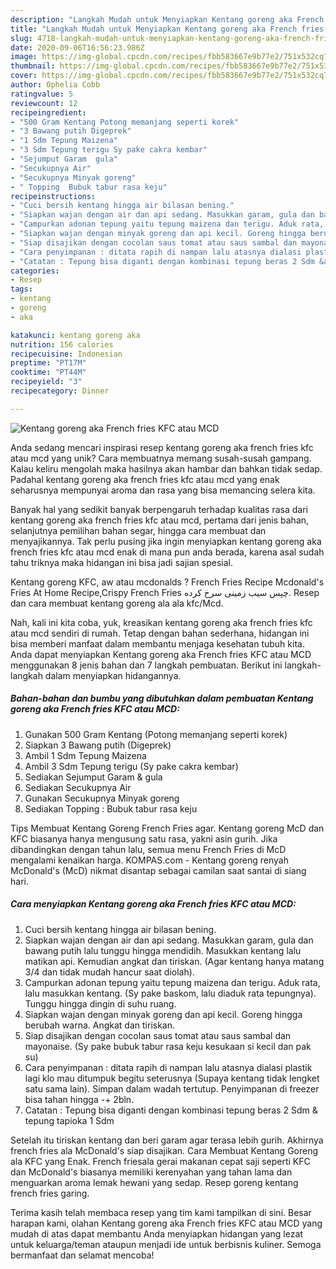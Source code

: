 ```yaml
---
description: "Langkah Mudah untuk Menyiapkan Kentang goreng aka French fries KFC atau MCD yang Sempurna"
title: "Langkah Mudah untuk Menyiapkan Kentang goreng aka French fries KFC atau MCD yang Sempurna"
slug: 4718-langkah-mudah-untuk-menyiapkan-kentang-goreng-aka-french-fries-kfc-atau-mcd-yang-sempurna
date: 2020-09-06T16:56:23.986Z
image: https://img-global.cpcdn.com/recipes/fbb583667e9b77e2/751x532cq70/kentang-goreng-aka-french-fries-kfc-atau-mcd-foto-resep-utama.jpg
thumbnail: https://img-global.cpcdn.com/recipes/fbb583667e9b77e2/751x532cq70/kentang-goreng-aka-french-fries-kfc-atau-mcd-foto-resep-utama.jpg
cover: https://img-global.cpcdn.com/recipes/fbb583667e9b77e2/751x532cq70/kentang-goreng-aka-french-fries-kfc-atau-mcd-foto-resep-utama.jpg
author: Ophelia Cobb
ratingvalue: 5
reviewcount: 12
recipeingredient:
- "500 Gram Kentang Potong memanjang seperti korek"
- "3 Bawang putih Digeprek"
- "1 Sdm Tepung Maizena"
- "3 Sdm Tepung terigu Sy pake cakra kembar"
- "Sejumput Garam  gula"
- "Secukupnya Air"
- "Secukupnya Minyak goreng"
- " Topping  Bubuk tabur rasa keju"
recipeinstructions:
- "Cuci bersih kentang hingga air bilasan bening."
- "Siapkan wajan dengan air dan api sedang. Masukkan garam, gula dan bawang putih lalu tunggu hingga mendidih. Masukkan kentang lalu matikan api. Kemudian angkat dan tiriskan. (Agar kentang hanya matang 3/4 dan tidak mudah hancur saat diolah)."
- "Campurkan adonan tepung yaitu tepung maizena dan terigu. Aduk rata, lalu masukkan kentang. (Sy pake baskom, lalu diaduk rata tepungnya). Tunggu hingga dingin di suhu ruang."
- "Siapkan wajan dengan minyak goreng dan api kecil. Goreng hingga berubah warna. Angkat dan tiriskan."
- "Siap disajikan dengan cocolan saus tomat atau saus sambal dan mayonaise. (Sy pake bubuk tabur rasa keju kesukaan si kecil dan pak su)"
- "Cara penyimpanan : ditata rapih di nampan lalu atasnya dialasi plastik lagi klo mau ditumpuk begitu seterusnya (Supaya kentang tidak lengket satu sama lain). Simpan dalam wadah tertutup. Penyimpanan di freezer bisa tahan hingga -+ 2bln."
- "Catatan : Tepung bisa diganti dengan kombinasi tepung beras 2 Sdm &amp; tepung tapioka 1 Sdm"
categories:
- Resep
tags:
- kentang
- goreng
- aka

katakunci: kentang goreng aka 
nutrition: 156 calories
recipecuisine: Indonesian
preptime: "PT17M"
cooktime: "PT44M"
recipeyield: "3"
recipecategory: Dinner

---
```



![Kentang goreng aka French fries KFC atau MCD](https://img-global.cpcdn.com/recipes/fbb583667e9b77e2/751x532cq70/kentang-goreng-aka-french-fries-kfc-atau-mcd-foto-resep-utama.jpg)

Anda sedang mencari inspirasi resep kentang goreng aka french fries kfc atau mcd yang unik? Cara membuatnya memang susah-susah gampang. Kalau keliru mengolah maka hasilnya akan hambar dan bahkan tidak sedap. Padahal kentang goreng aka french fries kfc atau mcd yang enak seharusnya mempunyai aroma dan rasa yang bisa memancing selera kita.

Banyak hal yang sedikit banyak berpengaruh terhadap kualitas rasa dari kentang goreng aka french fries kfc atau mcd, pertama dari jenis bahan, selanjutnya pemilihan bahan segar, hingga cara membuat dan menyajikannya. Tak perlu pusing jika ingin menyiapkan kentang goreng aka french fries kfc atau mcd enak di mana pun anda berada, karena asal sudah tahu triknya maka hidangan ini bisa jadi sajian spesial.

Kentang goreng KFC, aw atau mcdonalds ? French Fries Recipe Mcdonald&#39;s Fries At Home Recipe,Crispy French Fries چپس سیب زمینی سرخ کرده. Resep dan cara membuat kentang goreng ala ala kfc/Mcd.


Nah, kali ini kita coba, yuk, kreasikan kentang goreng aka french fries kfc atau mcd sendiri di rumah. Tetap dengan bahan sederhana, hidangan ini bisa memberi manfaat dalam membantu menjaga kesehatan tubuh kita. Anda dapat menyiapkan Kentang goreng aka French fries KFC atau MCD menggunakan 8 jenis bahan dan 7 langkah pembuatan. Berikut ini langkah-langkah dalam menyiapkan hidangannya.

<!--inarticleads1-->

##### Bahan-bahan dan bumbu yang dibutuhkan dalam pembuatan Kentang goreng aka French fries KFC atau MCD:

1. Gunakan 500 Gram Kentang (Potong memanjang seperti korek)
1. Siapkan 3 Bawang putih (Digeprek)
1. Ambil 1 Sdm Tepung Maizena
1. Ambil 3 Sdm Tepung terigu (Sy pake cakra kembar)
1. Sediakan Sejumput Garam &amp; gula
1. Sediakan Secukupnya Air
1. Gunakan Secukupnya Minyak goreng
1. Sediakan  Topping : Bubuk tabur rasa keju


Tips Membuat Kentang Goreng French Fries agar. Kentang goreng McD dan KFC biasanya hanya mengusung satu rasa, yakni asin gurih. Jika dibandingkan dengan tahun lalu, semua menu French Fries di McD mengalami kenaikan harga. KOMPAS.com - Kentang goreng renyah McDonald&#39;s (McD) nikmat disantap sebagai camilan saat santai di siang hari. 

<!--inarticleads2-->

##### Cara menyiapkan Kentang goreng aka French fries KFC atau MCD:

1. Cuci bersih kentang hingga air bilasan bening.
1. Siapkan wajan dengan air dan api sedang. Masukkan garam, gula dan bawang putih lalu tunggu hingga mendidih. Masukkan kentang lalu matikan api. Kemudian angkat dan tiriskan. (Agar kentang hanya matang 3/4 dan tidak mudah hancur saat diolah).
1. Campurkan adonan tepung yaitu tepung maizena dan terigu. Aduk rata, lalu masukkan kentang. (Sy pake baskom, lalu diaduk rata tepungnya). Tunggu hingga dingin di suhu ruang.
1. Siapkan wajan dengan minyak goreng dan api kecil. Goreng hingga berubah warna. Angkat dan tiriskan.
1. Siap disajikan dengan cocolan saus tomat atau saus sambal dan mayonaise. (Sy pake bubuk tabur rasa keju kesukaan si kecil dan pak su)
1. Cara penyimpanan : ditata rapih di nampan lalu atasnya dialasi plastik lagi klo mau ditumpuk begitu seterusnya (Supaya kentang tidak lengket satu sama lain). Simpan dalam wadah tertutup. Penyimpanan di freezer bisa tahan hingga -+ 2bln.
1. Catatan : Tepung bisa diganti dengan kombinasi tepung beras 2 Sdm &amp; tepung tapioka 1 Sdm


Setelah itu tiriskan kentang dan beri garam agar terasa lebih gurih. Akhirnya french fries ala McDonald&#39;s siap disajikan. Cara Membuat Kentang Goreng ala KFC yang Enak. French friesala gerai makanan cepat saji seperti KFC dan McDonald&#39;s biasanya memiliki kerenyahan yang tahan lama dan menguarkan aroma lemak hewani yang sedap. Resep goreng kentang french fries garing. 

Terima kasih telah membaca resep yang tim kami tampilkan di sini. Besar harapan kami, olahan Kentang goreng aka French fries KFC atau MCD yang mudah di atas dapat membantu Anda menyiapkan hidangan yang lezat untuk keluarga/teman ataupun menjadi ide untuk berbisnis kuliner. Semoga bermanfaat dan selamat mencoba!
